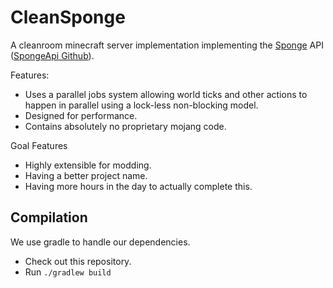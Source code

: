 CleanSponge
===========

A cleanroom minecraft server implementation implementing the [Sponge][Sponge] API ([SpongeApi Github][SpongeGitHub]).

Features:
- Uses a parallel jobs system allowing world ticks and other actions to happen in parallel using a lock-less non-blocking model.
- Designed for performance.
- Contains absolutely no proprietary mojang code.

Goal Features
- Highly extensible for modding.
- Having a better project name.
- Having more hours in the day to actually complete this.

Compilation
-----------

We use gradle to handle our dependencies.

- Check out this repository.
- Run ```./gradlew build```

[Sponge]: https://www.spongepowered.org/
[SpongeGitHub]: https://github.com/spongepowered/SpongeApi.git
[Gradle]: https://gradle.org/
